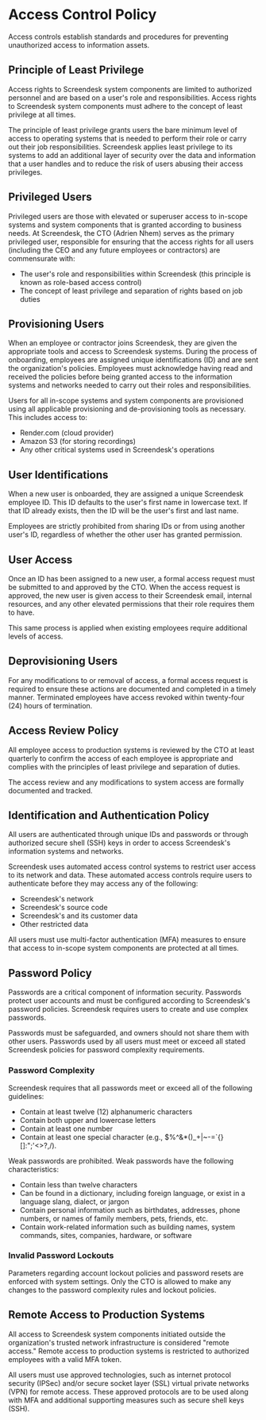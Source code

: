 # Access Control Policy

Access controls establish standards and procedures for preventing unauthorized access to information assets.

## Principle of Least Privilege

Access rights to Screendesk system components are limited to authorized personnel and are based on a user's role and responsibilities. Access rights to Screendesk system components must adhere to the concept of least privilege at all times.

The principle of least privilege grants users the bare minimum level of access to operating systems that is needed to perform their role or carry out their job responsibilities. Screendesk applies least privilege to its systems to add an additional layer of security over the data and information that a user handles and to reduce the risk of users abusing their access privileges.

## Privileged Users

Privileged users are those with elevated or superuser access to in-scope systems and system components that is granted according to business needs. At Screendesk, the CTO (Adrien Nhem) serves as the primary privileged user, responsible for ensuring that the access rights for all users (including the CEO and any future employees or contractors) are commensurate with:

- The user's role and responsibilities within Screendesk (this principle is known as role-based access control)
- The concept of least privilege and separation of rights based on job duties

## Provisioning Users

When an employee or contractor joins Screendesk, they are given the appropriate tools and access to Screendesk systems. During the process of onboarding, employees are assigned unique identifications (ID) and are sent the organization's policies. Employees must acknowledge having read and received the policies before being granted access to the information systems and networks needed to carry out their roles and responsibilities.

Users for all in-scope systems and system components are provisioned using all applicable provisioning and de-provisioning tools as necessary. This includes access to:

- Render.com (cloud provider)
- Amazon S3 (for storing recordings)
- Any other critical systems used in Screendesk's operations

## User Identifications

When a new user is onboarded, they are assigned a unique Screendesk employee ID. This ID defaults to the user's first name in lowercase text. If that ID already exists, then the ID will be the user's first and last name.

Employees are strictly prohibited from sharing IDs or from using another user's ID, regardless of whether the other user has granted permission.

## User Access

Once an ID has been assigned to a new user, a formal access request must be submitted to and approved by the CTO. When the access request is approved, the new user is given access to their Screendesk email, internal resources, and any other elevated permissions that their role requires them to have.

This same process is applied when existing employees require additional levels of access.

## Deprovisioning Users

For any modifications to or removal of access, a formal access request is required to ensure these actions are documented and completed in a timely manner. Terminated employees have access revoked within twenty-four (24) hours of termination.

## Access Review Policy

All employee access to production systems is reviewed by the CTO at least quarterly to confirm the access of each employee is appropriate and complies with the principles of least privilege and separation of duties.

The access review and any modifications to system access are formally documented and tracked.

## Identification and Authentication Policy

All users are authenticated through unique IDs and passwords or through authorized secure shell (SSH) keys in order to access Screendesk's information systems and networks.

Screendesk uses automated access control systems to restrict user access to its network and data. These automated access controls require users to authenticate before they may access any of the following:

- Screendesk's network
- Screendesk's source code
- Screendesk's and its customer data
- Other restricted data

All users must use multi-factor authentication (MFA) measures to ensure that access to in-scope system components are protected at all times.

## Password Policy

Passwords are a critical component of information security. Passwords protect user accounts and must be configured according to Screendesk's password policies. Screendesk requires users to create and use complex passwords.

Passwords must be safeguarded, and owners should not share them with other users. Passwords used by all users must meet or exceed all stated Screendesk policies for password complexity requirements.

### Password Complexity

Screendesk requires that all passwords meet or exceed all of the following guidelines:

- Contain at least twelve (12) alphanumeric characters
- Contain both upper and lowercase letters
- Contain at least one number
- Contain at least one special character (e.g., $%^&*()_+|~-=\`{}[]:";'<>?,/).

Weak passwords are prohibited. Weak passwords have the following characteristics:

- Contain less than twelve characters
- Can be found in a dictionary, including foreign language, or exist in a language slang, dialect, or jargon
- Contain personal information such as birthdates, addresses, phone numbers, or names of family members, pets, friends, etc.
- Contain work-related information such as building names, system commands, sites, companies, hardware, or software

### Invalid Password Lockouts

Parameters regarding account lockout policies and password resets are enforced with system settings. Only the CTO is allowed to make any changes to the password complexity rules and lockout policies.

## Remote Access to Production Systems

All access to Screendesk system components initiated outside the organization's trusted network infrastructure is considered "remote access." Remote access to production systems is restricted to authorized employees with a valid MFA token.

All users must use approved technologies, such as internet protocol security (IPSec) and/or secure socket layer (SSL) virtual private networks (VPN) for remote access. These approved protocols are to be used along with MFA and additional supporting measures such as secure shell keys (SSH).